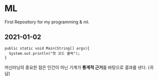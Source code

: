 # ML
First Repository for my programming &amp; ml.

## 2021-01-02

```
public static void Main(String[] args){
  System.out.println("첫 코드 블럭");
}
```

머신러닝의 중요한 점은 인간이 아닌 기계가 **통계적 근거**를 바탕으로 결과를 낸다. (귀납)
